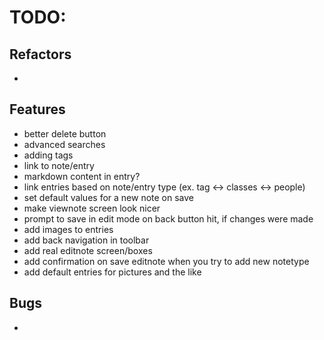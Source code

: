 # TODO:

## Refactors
-

## Features
- better delete button
- advanced searches
- adding tags
- link to note/entry
- markdown content in entry?
- link entries based on note/entry type (ex. tag <-> classes <-> people)
- set default values for a new note on save
- make viewnote screen look nicer
- prompt to save in edit mode on back button hit, if changes were made
- add images to entries
- add back navigation in toolbar
- add real editnote screen/boxes
- add confirmation on save editnote when you try to add new notetype
- add default entries for pictures and the like

## Bugs
- 

